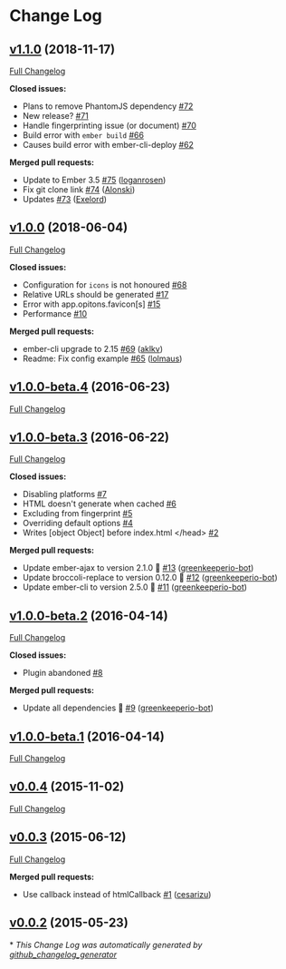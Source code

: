 # Change Log

## [v1.1.0](https://github.com/davewasmer/ember-cli-favicon/tree/v1.1.0) (2018-11-17)
[Full Changelog](https://github.com/davewasmer/ember-cli-favicon/compare/v1.0.0...v1.1.0)

**Closed issues:**

- Plans to remove PhantomJS dependency [\#72](https://github.com/davewasmer/ember-cli-favicon/issues/72)
- New release? [\#71](https://github.com/davewasmer/ember-cli-favicon/issues/71)
- Handle fingerprinting issue \(or document\) [\#70](https://github.com/davewasmer/ember-cli-favicon/issues/70)
- Build error with `ember build` [\#66](https://github.com/davewasmer/ember-cli-favicon/issues/66)
- Causes build error with ember-cli-deploy [\#62](https://github.com/davewasmer/ember-cli-favicon/issues/62)

**Merged pull requests:**

- Update to Ember 3.5 [\#75](https://github.com/davewasmer/ember-cli-favicon/pull/75) ([loganrosen](https://github.com/loganrosen))
- Fix git clone link [\#74](https://github.com/davewasmer/ember-cli-favicon/pull/74) ([Alonski](https://github.com/Alonski))
- Updates [\#73](https://github.com/davewasmer/ember-cli-favicon/pull/73) ([Exelord](https://github.com/Exelord))

## [v1.0.0](https://github.com/davewasmer/ember-cli-favicon/tree/v1.0.0) (2018-06-04)
[Full Changelog](https://github.com/davewasmer/ember-cli-favicon/compare/v1.0.0-beta.4...v1.0.0)

**Closed issues:**

- Configuration for `icons` is not honoured [\#68](https://github.com/davewasmer/ember-cli-favicon/issues/68)
- Relative URLs should be generated [\#17](https://github.com/davewasmer/ember-cli-favicon/issues/17)
- Error with app.opitons.favicon\[s\] [\#15](https://github.com/davewasmer/ember-cli-favicon/issues/15)
- Performance [\#10](https://github.com/davewasmer/ember-cli-favicon/issues/10)

**Merged pull requests:**

- ember-cli upgrade to 2.15 [\#69](https://github.com/davewasmer/ember-cli-favicon/pull/69) ([aklkv](https://github.com/aklkv))
- Readme: Fix config example [\#65](https://github.com/davewasmer/ember-cli-favicon/pull/65) ([lolmaus](https://github.com/lolmaus))

## [v1.0.0-beta.4](https://github.com/davewasmer/ember-cli-favicon/tree/v1.0.0-beta.4) (2016-06-23)
[Full Changelog](https://github.com/davewasmer/ember-cli-favicon/compare/v1.0.0-beta.3...v1.0.0-beta.4)

## [v1.0.0-beta.3](https://github.com/davewasmer/ember-cli-favicon/tree/v1.0.0-beta.3) (2016-06-22)
[Full Changelog](https://github.com/davewasmer/ember-cli-favicon/compare/v1.0.0-beta.2...v1.0.0-beta.3)

**Closed issues:**

- Disabling platforms [\#7](https://github.com/davewasmer/ember-cli-favicon/issues/7)
- HTML doesn't generate when cached [\#6](https://github.com/davewasmer/ember-cli-favicon/issues/6)
- Excluding from fingerprint [\#5](https://github.com/davewasmer/ember-cli-favicon/issues/5)
- Overriding default options [\#4](https://github.com/davewasmer/ember-cli-favicon/issues/4)
- Writes \[object Object\] before index.html \</head\> [\#2](https://github.com/davewasmer/ember-cli-favicon/issues/2)

**Merged pull requests:**

- Update ember-ajax to version 2.1.0 🚀 [\#13](https://github.com/davewasmer/ember-cli-favicon/pull/13) ([greenkeeperio-bot](https://github.com/greenkeeperio-bot))
- Update broccoli-replace to version 0.12.0 🚀 [\#12](https://github.com/davewasmer/ember-cli-favicon/pull/12) ([greenkeeperio-bot](https://github.com/greenkeeperio-bot))
- Update ember-cli to version 2.5.0 🚀 [\#11](https://github.com/davewasmer/ember-cli-favicon/pull/11) ([greenkeeperio-bot](https://github.com/greenkeeperio-bot))

## [v1.0.0-beta.2](https://github.com/davewasmer/ember-cli-favicon/tree/v1.0.0-beta.2) (2016-04-14)
[Full Changelog](https://github.com/davewasmer/ember-cli-favicon/compare/v1.0.0-beta.1...v1.0.0-beta.2)

**Closed issues:**

- Plugin abandoned [\#8](https://github.com/davewasmer/ember-cli-favicon/issues/8)

**Merged pull requests:**

- Update all dependencies 🌴 [\#9](https://github.com/davewasmer/ember-cli-favicon/pull/9) ([greenkeeperio-bot](https://github.com/greenkeeperio-bot))

## [v1.0.0-beta.1](https://github.com/davewasmer/ember-cli-favicon/tree/v1.0.0-beta.1) (2016-04-14)
[Full Changelog](https://github.com/davewasmer/ember-cli-favicon/compare/v0.0.4...v1.0.0-beta.1)

## [v0.0.4](https://github.com/davewasmer/ember-cli-favicon/tree/v0.0.4) (2015-11-02)
[Full Changelog](https://github.com/davewasmer/ember-cli-favicon/compare/v0.0.3...v0.0.4)

## [v0.0.3](https://github.com/davewasmer/ember-cli-favicon/tree/v0.0.3) (2015-06-12)
[Full Changelog](https://github.com/davewasmer/ember-cli-favicon/compare/v0.0.2...v0.0.3)

**Merged pull requests:**

- Use callback instead of htmlCallback [\#1](https://github.com/davewasmer/ember-cli-favicon/pull/1) ([cesarizu](https://github.com/cesarizu))

## [v0.0.2](https://github.com/davewasmer/ember-cli-favicon/tree/v0.0.2) (2015-05-23)


\* *This Change Log was automatically generated by [github_changelog_generator](https://github.com/skywinder/Github-Changelog-Generator)*